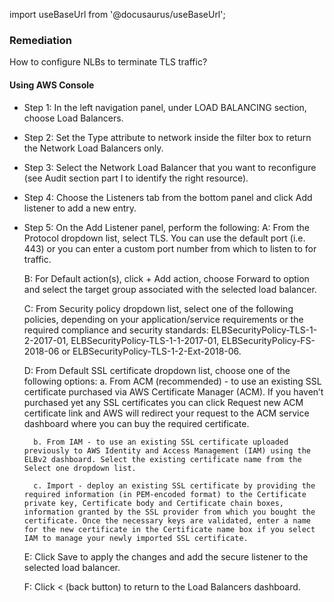 import useBaseUrl from '@docusaurus/useBaseUrl';

### Remediation
How to configure NLBs to terminate TLS traffic?

#### Using AWS Console

- Step 1: In the left navigation panel, under LOAD BALANCING section, choose Load Balancers.

- Step 2: Set the Type attribute to network inside the filter box to return the Network Load Balancers only.

- Step 3: Select the Network Load Balancer that you want to reconfigure (see Audit section part I to identify the right resource).

- Step 4: Choose the Listeners tab from the bottom panel and click Add listener to add a new entry.

- Step 5: On the Add Listener panel, perform the following:
	 A: From the Protocol dropdown list, select TLS. You can use the default port (i.e. 443) or you can enter a custom port number from which to listen to for traffic.
	
     B: For Default action(s), click + Add action, choose Forward to option and select the target group associated with the selected load balancer.
	
     C: From Security policy dropdown list, select one of the following policies, depending on your application/service requirements or the required compliance and security standards: ELBSecurityPolicy-TLS-1-2-2017-01, ELBSecurityPolicy-TLS-1-1-2017-01, ELBSecurityPolicy-FS-2018-06 or ELBSecurityPolicy-TLS-1-2-Ext-2018-06.
	
     D: From Default SSL certificate dropdown list, choose one of the following options:
		a. From ACM (recommended) - to use an existing SSL certificate purchased via AWS Certificate Manager (ACM). If you haven’t purchased yet any SSL certificates you can click Request new ACM certificate link and AWS will redirect your request to the ACM service dashboard where you can buy the required certificate.
	    
        b. From IAM - to use an existing SSL certificate uploaded previously to AWS Identity and Access Management (IAM) using the ELBv2 dashboard. Select the existing certificate name from the Select one dropdown list.
	
    	c. Import - deploy an existing SSL certificate by providing the required information (in PEM-encoded format) to the Certificate private key, Certificate body and Certificate chain boxes, information granted by the SSL provider from which you bought the certificate. Once the necessary keys are validated, enter a name for the new certificate in the Certificate name box if you select IAM to manage your newly imported SSL certificate.
	
     E: Click Save to apply the changes and add the secure listener to the selected load balancer.
	
     F: Click < (back button) to return to the Load Balancers dashboard.